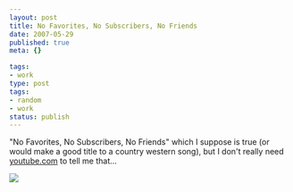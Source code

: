 ```yaml
---
layout: post
title: No Favorites, No Subscribers, No Friends
date: 2007-05-29
published: true
meta: {}

tags:
- work
type: post
tags:
- random
- work
status: publish
---
```



"No Favorites, No Subscribers, No Friends" which I suppose is true (or would make a good title to a country western song), but I don't really need [youtube.com](http://youtube.com) to tell me that...



![](http://media.eick.us/2011/05/520780480_6a615f622d.jpg)


